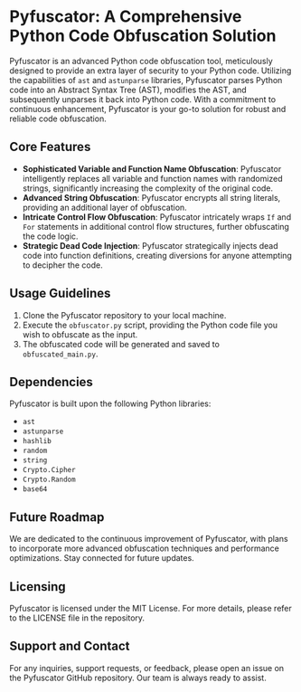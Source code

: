 # Pyfuscator: A Comprehensive Python Code Obfuscation Solution

Pyfuscator is an advanced Python code obfuscation tool, meticulously designed to provide an extra layer of security to your Python code. Utilizing the capabilities of `ast` and `astunparse` libraries, Pyfuscator parses Python code into an Abstract Syntax Tree (AST), modifies the AST, and subsequently unparses it back into Python code. With a commitment to continuous enhancement, Pyfuscator is your go-to solution for robust and reliable code obfuscation.

## Core Features

- **Sophisticated Variable and Function Name Obfuscation**: Pyfuscator intelligently replaces all variable and function names with randomized strings, significantly increasing the complexity of the original code.
- **Advanced String Obfuscation**: Pyfuscator encrypts all string literals, providing an additional layer of obfuscation.
- **Intricate Control Flow Obfuscation**: Pyfuscator intricately wraps `If` and `For` statements in additional control flow structures, further obfuscating the code logic.
- **Strategic Dead Code Injection**: Pyfuscator strategically injects dead code into function definitions, creating diversions for anyone attempting to decipher the code.

## Usage Guidelines

1. Clone the Pyfuscator repository to your local machine.
2. Execute the `obfuscator.py` script, providing the Python code file you wish to obfuscate as the input.
3. The obfuscated code will be generated and saved to `obfuscated_main.py`.

## Dependencies

Pyfuscator is built upon the following Python libraries:

- `ast`
- `astunparse`
- `hashlib`
- `random`
- `string`
- `Crypto.Cipher`
- `Crypto.Random`
- `base64`

## Future Roadmap

We are dedicated to the continuous improvement of Pyfuscator, with plans to incorporate more advanced obfuscation techniques and performance optimizations. Stay connected for future updates.

## Licensing

Pyfuscator is licensed under the MIT License. For more details, please refer to the LICENSE file in the repository.

## Support and Contact

For any inquiries, support requests, or feedback, please open an issue on the Pyfuscator GitHub repository. Our team is always ready to assist.
